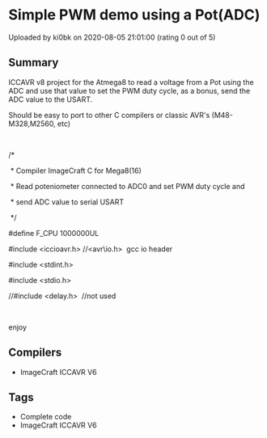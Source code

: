 # Simple PWM demo using a Pot(ADC)

Uploaded by ki0bk on 2020-08-05 21:01:00 (rating 0 out of 5)

## Summary

ICCAVR v8 project for the Atmega8 to read a voltage from a Pot using the ADC and use that value to set the PWM duty cycle, as a bonus, send the ADC value to the USART.


Should be easy to port to other C compilers or classic AVR's (M48-M328,M2560, etc)


 


/*  

 * Compiler ImageCraft C for Mega8(16)  

 * Read poteniometer connected to ADC0 and set PWM duty cycle and  

 * send ADC value to serial USART  

 */  

#define F\_CPU 1000000UL  

#include <iccioavr.h> //<avr\io.h>  gcc io header  

#include <stdint.h>  

#include <stdio.h>  

//#include <delay.h>  //not used


 


enjoy

## Compilers

- ImageCraft ICCAVR V6

## Tags

- Complete code
- ImageCraft ICCAVR V6
